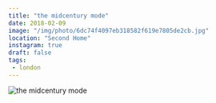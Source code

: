 ```yaml
---
title: "the midcentury mode"
date: 2018-02-09
image: "/img/photo/6dc74f4097eb318582f619e7805de2cb.jpg"
location: "Second Home"
instagram: true
draft: false
tags:
 - london
---
```


![the midcentury mode](/img/photo/6dc74f4097eb318582f619e7805de2cb.jpg)
